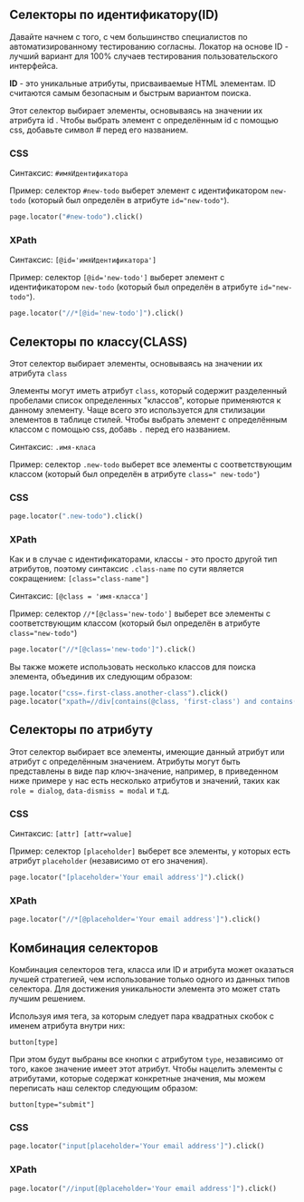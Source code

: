 ## Селекторы по идентификатору(ID)

Давайте начнем с того, с чем большинство специалистов по автоматизированному тестированию согласны. Локатор на основе
ID - лучший вариант для 100% случаев тестирования пользовательского интерфейса.

**ID** - это уникальные атрибуты, присваиваемые HTML элементам. ID считаются самым безопасным и быстрым вариантом
поиска.

Этот селектор выбирает элементы, основываясь на значении их атрибута id . Чтобы выбрать элемент с определённым id с
помощью css, добавьте символ # перед его названием.

### CSS

Синтаксис: `#имяИдентификатора`

Пример: селектор `#new-todo` выберет элемент с идентификатором
`new-todo` (который был определён в атрибуте `id="new-todo"`).

```python
page.locator("#new-todo").click()
```

### XPath

Синтаксис: `[@id='имяИдентификатора']`

Пример: селектор `[@id='new-todo']` выберет элемент с идентификатором
`new-todo` (который был определён в атрибуте `id="new-todo"`).

```python
page.locator("//*[@id='new-todo']").click()
```

## Селекторы по классу(CLASS)

Этот селектор выбирает элементы, основываясь на значении их атрибута `class`

Элементы могут иметь атрибут `class`, который содержит разделенный пробелами список определенных "классов", которые
применяются к данному элементу. Чаще всего это используется для стилизации элементов в таблице стилей. Чтобы выбрать
элемент с определённым классом с помощью css, добавь `.` перед его названием.

Синтаксис: `.имя-класа`

Пример: селектор `.new-todo` выберет все элементы с соответствующим классом (который был определён в атрибуте `class="
new-todo"`)

### CSS

```python
page.locator(".new-todo").click()
```

### XPath

Как и в случае с идентификаторами, классы - это просто другой тип атрибутов, поэтому синтаксис `.class-name` по сути
является сокращением: `[class="class-name"]`

Синтаксис: `[@class = 'имя-класса']`

Пример: селектор  `//*[@class='new-todo']` выберет все элементы с соответствующим классом (который был определён в
атрибуте `class="new-todo"`)

```python
page.locator("//*[@class='new-todo']").click()
```

Вы также можете использовать несколько классов для поиска элемента, объединив их следующим образом:

```python
page.locator("css=.first-class.another-class").click()
page.locator("xpath=//div[contains(@class, 'first-class') and contains(@class, 'another-class')]").click()
```

## Селекторы по атрибуту

Этот селектор выбирает все элементы, имеющие данный атрибут или атрибут с определённым значением. Атрибуты могут быть
представлены в виде пар ключ-значение, например, в приведенном ниже примере у нас есть несколько атрибутов и значений,
таких как `role = dialog`, `data-dismiss = modal` и т.д.

### CSS

Синтаксис: `[attr] [attr=value]`

Пример: селектор `[placeholder]` выберет все элементы, у которых есть атрибут `placeholder` (независимо от его
значения).

```python
page.locator("[placeholder='Your email address']").click()
```

### XPath

```python
page.locator("//*[@placeholder='Your email address']").click()
```

## Комбинация селекторов

Комбинация селекторов тега, класса или ID и атрибута может оказаться лучшей стратегией,
чем использование только одного из данных типов селектора.
Для достижения уникальности элемента это может стать лучшим решением.

Используя имя тега, за которым следует пара квадратных скобок с именем атрибута внутри них:

`button[type]`

При этом будут выбраны все кнопки с атрибутом `type`, независимо от того,
какое значение имеет этот атрибут.
Чтобы нацелить элементы с атрибутами, которые содержат конкретные значения,
мы можем переписать наш селектор следующим образом:

`button[type="submit"]`

### CSS

```python
page.locator("input[placeholder='Your email address']").click()
```

### XPath

```python
page.locator("//input[@placeholder='Your email address']").click()
```

